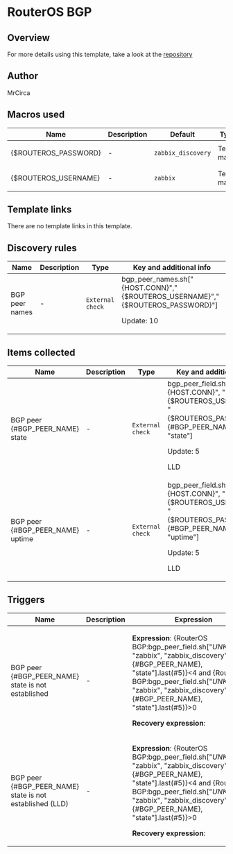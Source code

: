 # RouterOS BGP

## Overview

For more details using this template, take a look at the [repository](https://github.com/MrCirca/zabbix-routeros-bgp)


 



## Author

MrCirca

## Macros used

|Name|Description|Default|Type|
|----|-----------|-------|----|
|{$ROUTEROS_PASSWORD}|<p>-</p>|`zabbix_discovery`|Text macro|
|{$ROUTEROS_USERNAME}|<p>-</p>|`zabbix`|Text macro|


## Template links

There are no template links in this template.

## Discovery rules

|Name|Description|Type|Key and additional info|
|----|-----------|----|----|
|BGP peer names|<p>-</p>|`External check`|bgp_peer_names.sh["{HOST.CONN}","{$ROUTEROS_USERNAME}","{$ROUTEROS_PASSWORD}"]<p>Update: 10</p>|


## Items collected

|Name|Description|Type|Key and additional info|
|----|-----------|----|----|
|BGP peer {#BGP_PEER_NAME} state|<p>-</p>|`External check`|bgp_peer_field.sh["{HOST.CONN}", "{$ROUTEROS_USERNAME}", "{$ROUTEROS_PASSWORD}", {#BGP_PEER_NAME}, "state"]<p>Update: 5</p><p>LLD</p>|
|BGP peer {#BGP_PEER_NAME} uptime|<p>-</p>|`External check`|bgp_peer_field.sh["{HOST.CONN}", "{$ROUTEROS_USERNAME}", "{$ROUTEROS_PASSWORD}", {#BGP_PEER_NAME}, "uptime"]<p>Update: 5</p><p>LLD</p>|


## Triggers

|Name|Description|Expression|Priority|
|----|-----------|----------|--------|
|BGP peer {#BGP_PEER_NAME} state is not established|<p>-</p>|<p>**Expression**: {RouterOS BGP:bgp_peer_field.sh["*UNKNOWN*", "zabbix", "zabbix_discovery", {#BGP_PEER_NAME}, "state"].last(#5)}<4 and {RouterOS BGP:bgp_peer_field.sh["*UNKNOWN*", "zabbix", "zabbix_discovery", {#BGP_PEER_NAME}, "state"].last(#5)}>0</p><p>**Recovery expression**: </p>|warning|
|BGP peer {#BGP_PEER_NAME} state is not established (LLD)|<p>-</p>|<p>**Expression**: {RouterOS BGP:bgp_peer_field.sh["*UNKNOWN*", "zabbix", "zabbix_discovery", {#BGP_PEER_NAME}, "state"].last(#5)}<4 and {RouterOS BGP:bgp_peer_field.sh["*UNKNOWN*", "zabbix", "zabbix_discovery", {#BGP_PEER_NAME}, "state"].last(#5)}>0</p><p>**Recovery expression**: </p>|warning|
